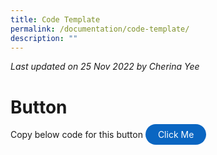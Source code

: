 ```yaml
---
title: Code Template
permalink: /documentation/code-template/
description: ""
---
```

*Last updated on 25 Nov 2022 by Cherina Yee*

# Button
Copy below code for this button <a style="background-color: #0A66C2; color: white; text-decoration: none; border-radius: 100px; padding-left: 20px; padding-right: 20px; padding-top:8px; padding-bottom:8px" target="_blank" href="https://www.google.com">Click Me</a>